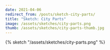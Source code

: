```yaml
---
date: 2021-04-06
redirect_from: /posts/sketch-city-parts/
title: "Sketch: City Parts"
image: /assets/sketches/city-parts.png
thumb: /assets/sketches/city-parts-thumb.jpg
---
```


{% sketch "/assets/sketches/city-parts.png" %}
